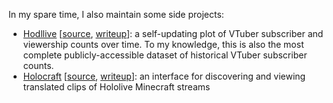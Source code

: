 In my spare time, I also maintain some side projects:

- [Hodllive](https://www.speculative.tech/hodllive) [[source](https://github.com/Speculative/hodllive), [writeup](/posts/hodllive)]: a self-updating plot of VTuber subscriber and viewership counts over time. To my knowledge, this is also the most complete publicly-accessible dataset of historical VTuber subscriber counts.
- [Holocraft](https://www.speculative.tech/holocraft) [[source](https://github.com/Speculative/holocraft), [writeup](/posts/holocraft)]: an interface for discovering and viewing translated clips of Hololive Minecraft streams
